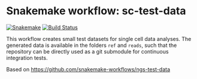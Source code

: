 # Snakemake workflow: sc-test-data

[![Snakemake](https://img.shields.io/badge/snakemake-≥4.2-brightgreen.svg)](https://snakemake.bitbucket.io)
[![Build Status](https://travis-ci.org/snakemake-workflows/ngs-test-data.svg?branch=master)](https://travis-ci.org/snakemake-workflows/ngs-test-data)

This workflow creates small test datasets for single cell data analyses. The generated data is available in the folders `ref` and `reads`, such that the repository can be directly used as a git submodule for continuous integration tests.

Based on https://github.com/snakemake-workflows/ngs-test-data
